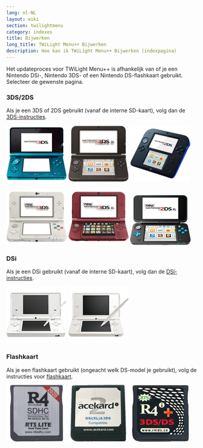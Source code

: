 ```yaml
---
lang: nl-NL
layout: wiki
section: twilightmenu
category: indexes
title: Bijwerken
long_title: TWiLight Menu++ Bijwerken
description: Hoe kan ik TWiLight Menu++ Bijwerken (indexpagina)
---
```


Het updateproces voor TWiLight Menu++ is afhankelijk van of je een Nintendo DSi-, Nintendo 3DS- of een Nintendo DS-flashkaart gebruikt. Selecteer de gewenste pagina.

### 3DS/2DS
Als je een 3DS of 2DS gebruikt (vanaf de interne SD-kaart), volg dan de [3DS-instructies](updating-3ds).

[![Een Nintendo 3DS](/assets/images/consoles/old3ds.png)](updating-3ds) [![Een Nintendo 3DS XL](/assets/images/consoles/old3dsxl.png)](updating-3ds) [![Een Nintendo 2DS](/assets/images/consoles/2ds.png)](updating-3ds)

[![Een New Nintendo 3DS](/assets/images/consoles/new3ds.png)](updating-3ds) [![Een New Nintendo 3DS XL](/assets/images/consoles/new3dsxl.png)](updating-3ds) [![Een New Nintendo 2DS XL](/assets/images/consoles/new2dsxl.png)](updating-3ds)

### DSi
Als je een DSi gebruikt (vanaf de interne SD-kaart), volg dan de [DSi-instructies](updating-dsi).

[![Een Nintendo DSi](/assets/images/consoles/dsi.png)](updating-dsi) [![Een Nintendo DSi XL](/assets/images/consoles/dsixl.png)](updating-dsi)

### Flashkaart
Als je een flashkaart gebruikt (ongeacht welk DS-model je gebruikt), volg de instructies voor [flashkaart](updating-flashcard).

[![Een r4isdhc.com-flashkaart](/assets/images/consoles/r4isdhc.com.png)](updating-flashcard) [![Een Acekard2i-flashkaart](/assets/images/consoles/acekard2i.png)](updating-flashcard) [![Een R4i Gold 3DS Plus-flashkaart](/assets/images/consoles/r4igold3dsplus.png)](updating-flashcard)
